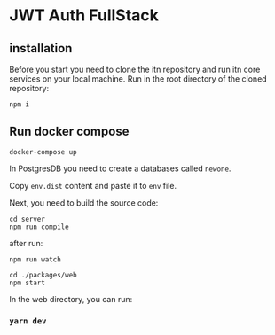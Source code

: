 # JWT Auth FullStack

## installation

Before you start you need to clone the itn repository and run itn core services on your local machine.
Run in the root directory of the cloned repository:

```shell
npm i
```

## Run docker compose

```shell
docker-compose up
```

In PostgresDB you need to create a databases called `newone`.

Copy `env.dist` content and paste it to `env` file.

Next, you need to build the source code:

```shell
cd server
npm run compile
```

after run:

```shell
npm run watch
```

```shell
cd ./packages/web
npm start
```

In the web directory, you can run:

### `yarn dev`
